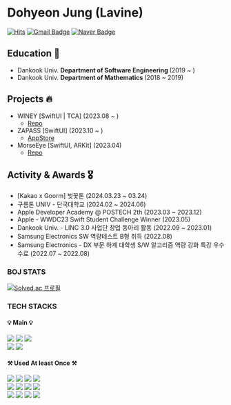 # Dohyeon Jung (Lavine)

[![Hits](https://hits.seeyoufarm.com/api/count/incr/badge.svg?url=https%3A%2F%2Fgithub.com%2FJungDohyeon%2FJungDohyeon.git&count_bg=%2390DF61&title_bg=%236E676B&icon=github.svg&icon_color=%23251D1E&title=hits&edge_flat=false)](https://hits.seeyoufarm.com)
[![Gmail Badge](https://img.shields.io/badge/jdh1109ok@gmail.com-EA4335?style=flat&logo=Gmail&logoColor=white)](mailto:jdh1109ok@gmail.com)
[![Naver Badge](https://img.shields.io/badge/jdh1109ok@naver.com-03C75A?style=flat&logo=Naver&logoColor=white)](mailto:jdh1109ok@gmail.com)

## Education 📖
- Dankook Univ. <strong> Department of Software Engineering </strong> (2019 ~ )
- Dankook Univ. <strong> Department of Mathematics </strong> (2018 ~ 2019) 

## Projects 🔥
* WINEY [SwiftUI | TCA] (2023.08 ~ )
  - [Repo](https://github.com/AdultOfNineteen/WINEY-iOS)
* ZAPASS [SwiftUI] (2023.10 ~ )
  - [AppStore](https://apps.apple.com/kr/app/zapass-재패스-일본-여행-필수-앱/id6469326956)
* MorseEye [SwiftUI, ARKit] (2023.04)
  - [Repo](https://github.com/JungDohyeon/WWDC23_MorseCode)

## Activity & Awards 🎖️
- [Kakao x Goorm] 벚꽃톤 (2024.03.23 ~ 03.24)
- 구름톤 UNIV - 단국대학교 (2024.02 ~ 2024.06)
- Apple Developer Academy @ POSTECH 2th (2023.03 ~ 2023.12)
- Apple - WWDC23 Swift Student Challenge Winner (2023.05)
- Dankook Univ. - LINC 3.0 사업단 창업 동아리 활동 (2022.09 ~ 2023.01)
- Samsung Electronics SW 역량테스트 B형 취득 (2022.08)
- Samsung Electronics - DX 부문 하계 대학생 S/W 알고리즘 역량 강화 특강 우수 수료 (2022.07 ~ 2022.08)

### BOJ STATS 
[![Solved.ac 프로필](http://mazassumnida.wtf/api/v2/generate_badge?boj=jdh1109ok)](https://solved.ac/jdh1109ok)

### TECH STACKS
#### 💡 Main 💡
  <img src="https://img.shields.io/badge/Java-007396?style=for-the-badge&logo=Java&logoColor=white"/></a>
  <img src="https://img.shields.io/badge/Swift-F05138?style=for-the-badge&logo=Swift&logoColor=white"/></a> 
  <img src="https://img.shields.io/badge/Kotlin-7F52FF?style=for-the-badge&logo=Kotlin&logoColor=white"/></a><br>
  <img src="https://img.shields.io/badge/Xcode-147EFB?style=for-the-badge&logo=Xcode&logoColor=white"/></a>
  <img src="https://img.shields.io/badge/Android Studio-3DDC84?style=for-the-badge&logo=Android Studio&logoColor=white"/></a>

#### ⚒️ Used At least Once ⚒️
  <img src="https://img.shields.io/badge/C-A8B9CC?style=flat-square&logo=C&logoColor=white"/></a>
  <img src="https://img.shields.io/badge/Python-3776AB?style=flat-square&logo=Python&logoColor=white"/></a>
  <img src="https://img.shields.io/badge/Flutter-02569B?style=flat-square&logo=Flutter&logoColor=white"/></a> 
  <img src="https://img.shields.io/badge/Javascript-ffb13b?style=flat-square&logo=javascript&logoColor=white"/></a>
  <br>
  <img src="https://img.shields.io/badge/Spring-6DB33F?style=flat-square&logo=Spring&logoColor=white"/></a>
  <img src="https://img.shields.io/badge/SpringBoot-6DB33F?style=flat-square&logo=SpringBoot&logoColor=white"/></a>
  <img src="https://img.shields.io/badge/Django-092E20?style=flat-square&logo=Django&logoColor=white"/></a>
  <img src="https://img.shields.io/badge/Node.js-339933?style=flat-square&logo=Node.js&logoColor=white"/></a>
  <br>
  <img src="https://img.shields.io/badge/AWS-232F3E?style=flat-square&logo=AmazonAWS&logoColor=white"/></a> 
  <img src="https://img.shields.io/badge/MySQL-4479A1?style=flat-square&logo=MySQL&logoColor=white"/></a>
  <img src="https://img.shields.io/badge/Kali Linux-557C94?style=flat-square&logo=Kali Linux&logoColor=white"/></a> 
  <img src="https://img.shields.io/badge/Linux-FCC624?style=flat-square&logo=Linux&logoColor=white"/></a>

